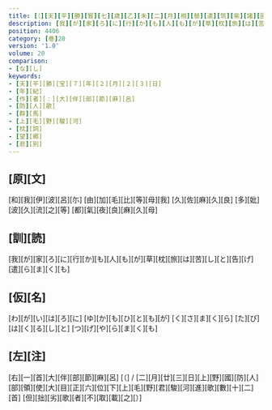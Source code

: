 ```yaml
---
title: [（][天][平][勝][寳][七][歳][乙][未][二][月][相][替][遣][筑][紫][諸][國][防][人][等][歌][）]
description: [我][が][家][ろ][に][行][か][も][人][も][が][草][枕][旅][は][苦][し][と][告][げ][遣][ら][ま][く][も]
position: 4406
category: [巻]20
version: '1.0'
volume: 20
comparison:
- [な][し]
keywords:
- [天][平][勝][宝][７][年][２][月][２][３][日]
- [年][紀]
- [作][者][：][大][伴][部][節][麻][呂]
- [防][人][歌]
- [群][馬]
- [上][毛][野][駿][河]
- [枕][詞]
- [望][郷]
- [悲][別]
---
```


## [原][文]

[和][我][伊][波][呂][尓] [由][加][毛][比][等][母][我] [久][佐][麻][久][良] [多][妣][波][久][流][之][等] [都][氣][夜][良][麻][久][母]

## [訓][読]

[我][が][家][ろ][に][行][か][も][人][も][が][草][枕][旅][は][苦][し][と][告][げ][遣][ら][ま][く][も]

## [仮][名]

[わ][が][い][は][ろ][に] [ゆ][か][も][ひ][と][も][が] [く][さ][ま][く][ら] [た][び][は][く][る][し][と] [つ][げ][や][ら][ま][く][も]

## [左][注]

[右][一][首][大][伴][部][節][麻][呂] [（] / [二][月][廿][三][日][上][野][國][防][人][部][領][使][大][目][正][六][位][下][上][毛][野][君][駿][河][進][歌][數][十][二][首] [但][拙][劣][歌][者][不][取][載][之][）]
